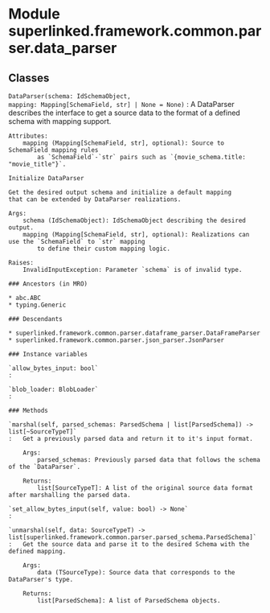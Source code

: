 Module superlinked.framework.common.parser.data_parser
======================================================

Classes
-------

`DataParser(schema: IdSchemaObject, mapping: Mapping[SchemaField, str] | None = None)`
:   A DataParser describes the interface to get a source data to the format of a defined schema with mapping support.
    
    Attributes:
        mapping (Mapping[SchemaField, str], optional): Source to SchemaField mapping rules
            as `SchemaField`-`str` pairs such as `{movie_schema.title: "movie_title"}`.
    
    Initialize DataParser
    
    Get the desired output schema and initialize a default mapping
    that can be extended by DataParser realizations.
    
    Args:
        schema (IdSchemaObject): IdSchemaObject describing the desired output.
        mapping (Mapping[SchemaField, str], optional): Realizations can use the `SchemaField` to `str` mapping
            to define their custom mapping logic.
    
    Raises:
        InvalidInputException: Parameter `schema` is of invalid type.

    ### Ancestors (in MRO)

    * abc.ABC
    * typing.Generic

    ### Descendants

    * superlinked.framework.common.parser.dataframe_parser.DataFrameParser
    * superlinked.framework.common.parser.json_parser.JsonParser

    ### Instance variables

    `allow_bytes_input: bool`
    :

    `blob_loader: BlobLoader`
    :

    ### Methods

    `marshal(self, parsed_schemas: ParsedSchema | list[ParsedSchema]) ‑> list[~SourceTypeT]`
    :   Get a previously parsed data and return it to it's input format.
        
        Args:
            parsed_schemas: Previously parsed data that follows the schema of the `DataParser`.
        
        Returns:
            list[SourceTypeT]: A list of the original source data format after marshalling the parsed data.

    `set_allow_bytes_input(self, value: bool) ‑> None`
    :

    `unmarshal(self, data: SourceTypeT) ‑> list[superlinked.framework.common.parser.parsed_schema.ParsedSchema]`
    :   Get the source data and parse it to the desired Schema with the defined mapping.
        
        Args:
            data (TSourceType): Source data that corresponds to the DataParser's type.
        
        Returns:
            list[ParsedSchema]: A list of ParsedSchema objects.